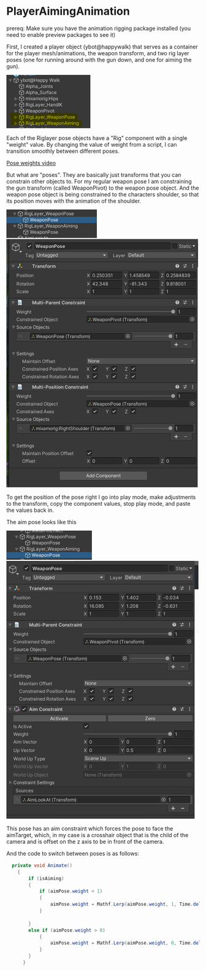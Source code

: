 # PlayerAimingAnimation
prereq: Make sure you have the animation rigging package installed (you need to enable preview packages to see it)

First, I created a  player object (ybot@happywalk) that serves as a container for the player mesh/animations, the weapon transform, and two rig layer poses (one for running around with the gun down, and one for aiming the gun).

![character structure](./characterstructure.png)

Each of the Riglayer pose objects have a "Rig" component with a single "weight" value. By changing the value of weight from a script, I can transition smoothly between different poses. 

[Pose weights video](./poseweight.mp4)

But what are "poses". They are basically just transforms that you can constrain other objects to. For my regular weapon pose I am constraining the gun transform (called WeaponPivot) to the weapon pose object. And the weapon pose object is being constrained to the characters shoulder, so that its position moves with the animation of the shoulder. 

![weapon pose](./weaponpose.png)
![weapon pose inspector](./weaponposeinspector.png)

To get the position of the pose right I go into play mode, make adjustments to the transform, copy the component values, stop play mode, and paste the values back in. 

The aim pose looks like this 

![aim pose](./aimpose.png)
![aim pose inspector](./aimposeinspector.png)

This pose has an aim constraint which forces the pose to face the aimTarget, which, in my case is a crosshair object that is the child of the camera and is offset on the z axis to be in front of the camera. 

And the code to switch between poses is as follows: 

```csharp
  private void Animate()
    {
        if (isAiming)
        {
            if (aimPose.weight < 1)
            {
                aimPose.weight = Mathf.Lerp(aimPose.weight, 1, Time.deltaTime * poseTransitionSpeed);
            }

        }
        else if (aimPose.weight > 0)
            {
                aimPose.weight = Mathf.Lerp(aimPose.weight, 0, Time.deltaTime * poseTransitionSpeed);
            }
        }
      }
```
